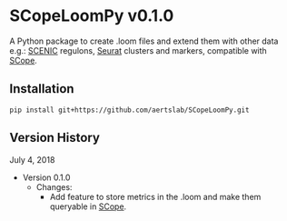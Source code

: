 # SCopeLoomPy v0.1.0

A Python package to create .loom files and extend them with other data e.g.:
[SCENIC](https://github.com/aertslab/SCENIC/) regulons,
[Seurat](https://satijalab.org/seurat/) clusters and markers,
compatible with [SCope](https://github.com/aertslab/SCope/).


## Installation

```
pip install git+https://github.com/aertslab/SCopeLoomPy.git
```


## Version History

July 4, 2018

* Version 0.1.0
   * Changes:
     * Add feature to store metrics in the .loom and make them queryable in [SCope](https://github.com/aertslab/SCope/).
